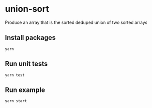 # union-sort
Produce an array that is the sorted deduped union of two sorted arrays

## Install packages
```
yarn
```

## Run unit tests
```
yarn test
```

## Run example
```
yarn start
```